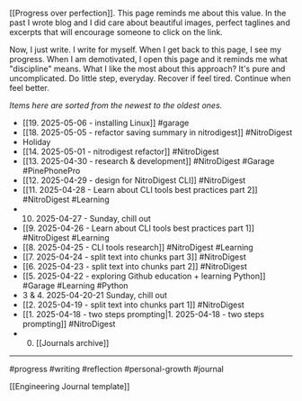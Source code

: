 [[Progress over perfection]]. This page reminds me about this value. In the past I wrote blog and I did care about beautiful images, perfect taglines and excerpts that will encourage someone to click on the link.

Now, I just write. I write for myself. When I get back to this page, I see my progress. When I am demotivated, I open this page and it reminds me what "discipline" means. What I like the most about this approach?
It's pure and uncomplicated. Do little step, everyday. Recover if feel tired. Continue when feel better.

_Items here are sorted from the newest to the oldest ones._

- [[19. 2025-05-06 - installing Linux]] #garage
- [[18. 2025-05-05 - refactor saving summary in nitrodigest]] #NitroDigest
- Holiday
- [[14. 2025-05-01 - nitrodigest refactor]] #NitroDigest
- [[13. 2025-04-30 - research & development]] #NitroDigest #Garage #PinePhonePro
- [[12. 2025-04-29 - design for NitroDigest CLI]] #NitroDigest
- [[11. 2025-04-28 - Learn about CLI tools best practices part 2]] #NitroDigest #Learning
- 10. 2025-04-27 - Sunday, chill out
- [[9. 2025-04-26 - Learn about CLI tools best practices part 1]] #NitroDigest #Learning
- [[8. 2025-04-25 - CLI tools research]] #NitroDigest #Learning
- [[7. 2025-04-24 - split text into chunks part 3]] #NitroDigest
- [[6. 2025-04-23 - split text into chunks part 2]] #NitroDigest
- [[5. 2025-04-22 - exploring Github education + learning Python]] #Garage #Learning #Python
- 3 & 4. 2025-04-20-21 Sunday, chill out
- [[2. 2025-04-19 - split text into chunks part 1]] #NitroDigest
- [[1. 2025-04-18 - two steps prompting|1. 2025-04-18 - two steps prompting]] #NitroDigest
- 0. [[Journals archive]]

---

#progress #writing #reflection #personal-growth #journal

[[Engineering Journal template]]
